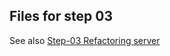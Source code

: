 ## Files for step 03

See also [Step-03 Refactoring server](https://github.com/spmka/training/wiki/Step-03)
